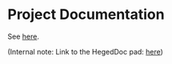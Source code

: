 # Project Documentation

See [here](./Project%20Documentation.pdf).

(Internal note: Link to the HegedDoc pad: [here](https://md.fachschaften.org/rO1tt_TgTn20QJ2ho1W6JQ?view))